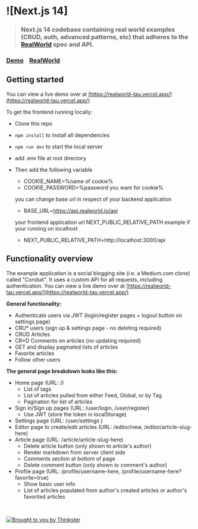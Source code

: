 
# ![Next.js 14]

> ### Next.js 14 codebase containing real world examples (CRUD, auth, advanced patterns, etc) that adheres to the [RealWorld](https://github.com/gothinkster/realworld-example-apps) spec and API.

### [Demo](https://next-realworld.now.sh/)&nbsp;&nbsp;&nbsp;&nbsp;[RealWorld](https://github.com/gothinkster/realworld)


## Getting started

You can view a live demo over at [https://realworld-tau.vercel.app/](https://realworld-tau.vercel.app/)

To get the frontend running locally:

- Clone this repo
- `npm install` to install all dependencies
- `npm run dev` to start the local server

- add .env file at root directory
- Then add the following variable

  - COOKIE_NAME=%name of cookie%
  - COOKIE_PASSWORD=%password you want for cookie%

  you can change base url in respect of your backend application
  - BASE_URL=https://api.realworld.io/api

  your frontend application url NEXT_PUBLIC_RELATIVE_PATH example if your running on localhost
  - NEXT_PUBLIC_RELATIVE_PATH=http://localhost:3000/api



## Functionality overview

The example application is a social blogging site (i.e. a Medium.com clone) called "Conduit". It uses a custom API for all requests, including authentication. You can view a live demo over at [https://realworld-tau.vercel.app/](https://realworld-tau.vercel.app/)

**General functionality:**

- Authenticate users via JWT (login/register pages + logout button on settings page)
- CRU\* users (sign up & settings page - no deleting required)
- CRUD Articles
- CR\*D Comments on articles (no updating required)
- GET and display paginated lists of articles
- Favorite articles
- Follow other users

**The general page breakdown looks like this:**

- Home page (URL: /)
  - List of tags
  - List of articles pulled from either Feed, Global, or by Tag
  - Pagination for list of articles
- Sign in/Sign up pages (URL: /user/login, /user/register)
  - Use JWT (store the token in localStorage)
- Settings page (URL: /user/settings )
- Editor page to create/edit articles (URL: /editor/new, /editor/article-slug-here)
- Article page (URL: /article/article-slug-here)
  - Delete article button (only shown to article's author)
  - Render markdown from server client side
  - Comments section at bottom of page
  - Delete comment button (only shown to comment's author)
- Profile page (URL: /profile/username-here, /profile/username-here?favorite=true)
  - Show basic user info
  - List of articles populated from author's created articles or author's favorited articles

<br />

[![Brought to you by Thinkster](https://raw.githubusercontent.com/gothinkster/realworld/master/media/end.png)](https://thinkster.io)

